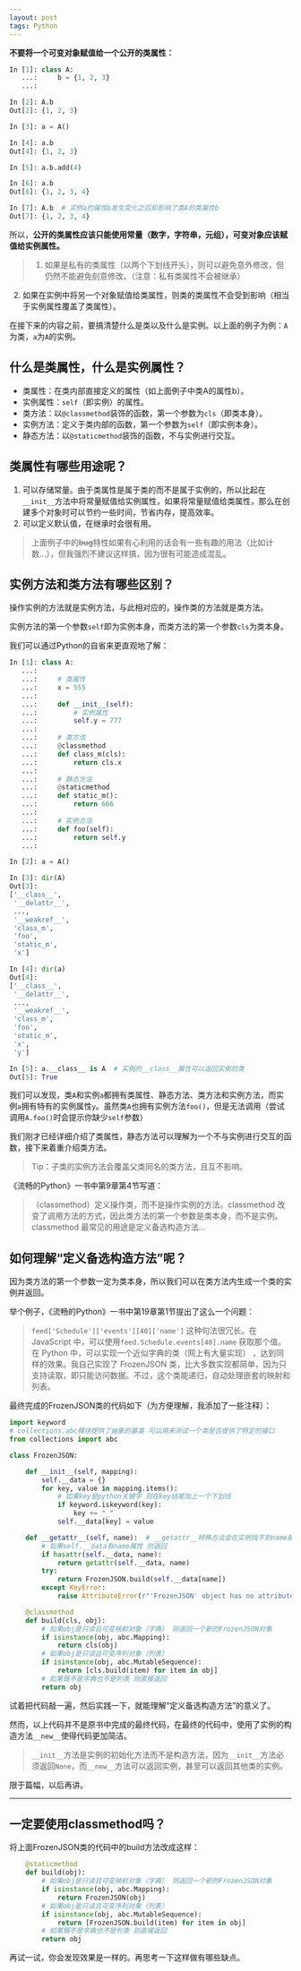 ```yaml
---
layout: post
tags: Python
---
```


**不要将一个可变对象赋值给一个公开的类属性：**

```python
In [1]: class A:
   ...:     b = {1, 2, 3}
   ...:

In [2]: A.b
Out[2]: {1, 2, 3}

In [3]: a = A()

In [4]: a.b
Out[4]: {1, 2, 3}

In [5]: a.b.add(4)

In [6]: a.b
Out[6]: {1, 2, 3, 4}

In [7]: A.b  # 实例a的属性b发生变化之后却影响了类A的类属性b
Out[7]: {1, 2, 3, 4}
```

所以，**公开的类属性应该只能使用常量（数字，字符串，元组），可变对象应该赋值给实例属性。**

> 1. 如果是私有的类属性（以两个下划线开头），则可以避免意外修改，但仍然不能避免刻意修改。（注意：私有类属性不会被继承）
2. 如果在实例中将另一个对象赋值给类属性，则类的类属性不会受到影响（相当于实例属性覆盖了类属性）。

在接下来的内容之前，要搞清楚什么是类以及什么是实例。以上面的例子为例：`A`为类，`a`为`A`的实例。

## 什么是类属性，什么是实例属性？

- 类属性：在类内部直接定义的属性（如上面例子中类A的属性b）。
- 实例属性：`self`（即实例）的属性。
- 类方法：以`@classmethod`装饰的函数，第一个参数为`cls`（即类本身）。
- 实例方法：定义于类内部的函数，第一个参数为`self`（即实例本身）。
- 静态方法：以`@staticmethod`装饰的函数，不与实例进行交互。

## 类属性有哪些用途呢？

1. 可以存储常量。由于类属性是属于类的而不是属于实例的，所以比起在`__init__`方法中将常量赋值给实例属性，如果将常量赋值给类属性，那么在创建多个对象时可以节约一些时间，节省内存，提高效率。
2. 可以定义默认值，在继承时会很有用。

> 上面例子中的<del>bug</del>特性如果有心利用的话会有一些有趣的用法（比如计数...），但我强烈不建议这样搞，因为很有可能造成混乱。

## 实例方法和类方法有哪些区别？

操作实例的方法就是实例方法，与此相对应的，操作类的方法就是类方法。

实例方法的第一个参数`self`即为实例本身，而类方法的第一个参数`cls`为类本身。

我们可以通过Python的自省来更直观地了解：

```python
In [1]: class A:
   ...:
   ...:     # 类属性
   ...:     x = 555
   ...:
   ...:     def __init__(self):
   ...:         # 实例属性
   ...:         self.y = 777
   ...:
   ...:     # 类方法
   ...:     @classmethod
   ...:     def class_m(cls):
   ...:         return cls.x
   ...:
   ...:     # 静态方法
   ...:     @staticmethod
   ...:     def static_m():
   ...:         return 666
   ...:
   ...:     # 实例方法
   ...:     def foo(self):
   ...:         return self.y
   ...:

In [2]: a = A()

In [3]: dir(A)
Out[3]:
['__class__',
 '__delattr__',
 ...,
 '__weakref__',
 'class_m',
 'foo',
 'static_m',
 'x']

In [4]: dir(a)
Out[4]:
['__class__',
 '__delattr__',
 ...,
 '__weakref__',
 'class_m',
 'foo',
 'static_m',
 'x',
 'y']

In [5]: a.__class__ is A  # 实例的__class__属性可以返回实例的类
Out[5]: True
```

我们可以发现，类`A`和实例`a`都拥有类属性、静态方法、类方法和实例方法，而实例`a`拥有特有的实例属性`y`。虽然类`A`也拥有实例方法`foo()`，但是无法调用（尝试调用`A.foo()`时会提示你缺少`self`参数）

我们刚才已经详细介绍了类属性，静态方法可以理解为一个不与实例进行交互的函数，接下来着重介绍类方法。

> Tip：子类的实例方法会覆盖父类同名的类方法，且互不影响。

《流畅的Python》一书中第9章第4节写道：

> （classmethod）定义操作类，而不是操作实例的方法。classmethod 改变了调用方法的方式，因此类方法的第一个参数是类本身，而不是实例。classmethod 最常见的用途是定义备选构造方法...

## 如何理解“定义备选构造方法”呢？

因为类方法的第一个参数一定为类本身，所以我们可以在类方法内生成一个类的实例并返回。

举个例子，《流畅的Python》一书中第19章第1节提出了这么一个问题：

> `feed['Schedule']['events'][40]['name']` 这种句法很冗长。在 JavaScript 中，可以使用`feed.Schedule.events[40].name` 获取那个值。在 Python 中，可以实现一个近似字典的类（网上有大量实现） ，达到同样的效果。我自己实现了 FrozenJSON 类，比大多数实现都简单，因为只支持读取，即只能访问数据。不过，这个类能递归，自动处理嵌套的映射和列表。

最终完成的FrozenJSON类的代码如下（为方便理解，我添加了一些注释）：

```python
import keyword
# collections.abc模块提供了抽象的基类 可以用来测试一个类是否提供了特定的接口
from collections import abc

class FrozenJSON:

    def __init__(self, mapping):
        self.__data = {}
        for key, value in mapping.items():
            # 如果key是python关键字 则在key结尾加上一个下划线
            if keyword.iskeyword(key):
                key += "_"
            self.__data[key] = value

    def __getattr__(self, name):  # __getattr__特殊方法会在实例找不到name属性时调用
        # 如果self.__data有name属性 则返回
        if hasattr(self.__data, name):
            return getattr(self.__data, name)
        try:
            return FrozenJSON.build(self.__data[name])
        except KeyError:
            raise AttributeError(r"'FrozenJSON' object has no attribute '%s'" % name)

    @classmethod
    def build(cls, obj):
        # 如果obj是只读且可变映射对象（字典） 则返回一个新的FrozenJSON对象
        if isinstance(obj, abc.Mapping):
            return cls(obj)
        # 如果obj是只读且可变序列对象（列表）
        if isinstance(obj, abc.MutableSequence):
            return [cls.build(item) for item in obj]
        # 如果既不是字典也不是列表 则直接返回
        return obj
```

试着把代码敲一遍，然后实践一下，就能理解“定义备选构造方法”的意义了。

然而，以上代码并不是原书中完成的最终代码，在最终的代码中，使用了实例的构造方法`__new__`使得代码更加简洁。

> `__init__`方法是实例的初始化方法而不是构造方法，因为`__init__`方法必须返回`None`，而`__new__`方法可以返回实例，甚至可以返回其他类的实例。

限于篇幅，以后再讲。

------

## 一定要使用classmethod吗？

将上面FrozenJSON类的代码中的build方法改成这样：

```python
    @staticmethod
    def build(obj):
        # 如果obj是只读且可变映射对象（字典） 则返回一个新的FrozenJSON对象
        if isinstance(obj, abc.Mapping):
            return FrozenJSON(obj)
        # 如果obj是只读且可变序列对象（列表）
        if isinstance(obj, abc.MutableSequence):
            return [FrozenJSON.build(item) for item in obj]
        # 如果既不是字典也不是列表 则直接返回
        return obj
```

再试一试，你会发现效果是一样的。再思考一下这样做有哪些缺点。
